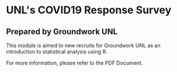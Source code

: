 # UNL's COVID19 Response Survey
## Prepared by Groundwork UNL

This module is aimed to new recruits for Groundwork UNL as an introduction to statistical analysis using R. 

For more information, please refer to the PDF Document. 